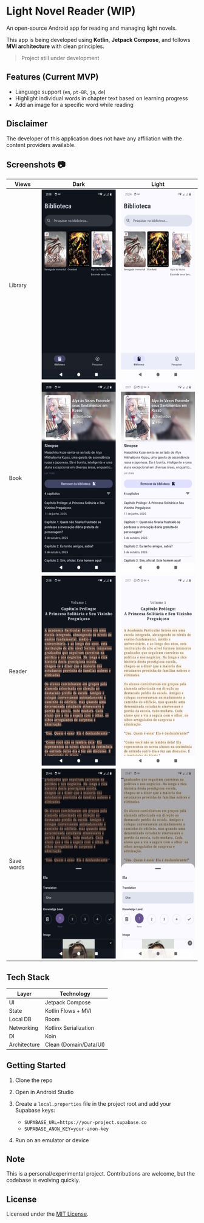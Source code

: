 # Light Novel Reader (WIP) 

An open-source Android app for reading and managing light novels.

This app is being developed using **Kotlin**, **Jetpack Compose**, and follows **MVI architecture** with clean principles.

> Project still under development  

## Features (Current MVP)

- Language support (`en`, `pt-BR`, `ja`, `de`)
- Highlight individual words in chapter text based on learning progress
- Add an image for a specific word while reading

## Disclaimer

The developer of this application does not have any affiliation with the content providers available.

## Screenshots :camera:

| Views       | Dark                                                                 | Light                                                                 |
| ----------- | -------------------------------------------------------------------- | --------------------------------------------------------------------- |
| Library     | <img src="screenshots/home-dark.jpeg" height="500">                  | <img src="screenshots/home-light.jpeg" height="500">                  |
| Book        | <img src="screenshots/novel-dark.jpeg" height="500">                 | <img src="screenshots/novel-light.jpeg" height="500">                 |
| Reader      | <img src="screenshots/reading-dark.jpeg" height="500">               | <img src="screenshots/reading-light.jpeg" height="500">               |
| Save words  | <img src="screenshots/save-word-dark.jpeg" height="500">             | <img src="screenshots/save-word-light.jpeg" height="500">             |


## Tech Stack

| Layer       | Technology             |
|-------------|-------------------------|
| UI          | Jetpack Compose         |
| State       | Kotlin Flows + MVI      |
| Local DB    | Room                    |
| Networking  | Kotlinx Serialization   |
| DI          | Koin                    |
| Architecture| Clean (Domain/Data/UI)  |

## Getting Started

1. Clone the repo
2. Open in Android Studio
3. Create a `local.properties` file in the project root and add your Supabase keys:
   
   - `SUPABASE_URL=https://your-project.supabase.co`
   - `SUPABASE_ANON_KEY=your-anon-key`
5. Run on an emulator or device

## Note

This is a personal/experimental project. Contributions are welcome, but the codebase is evolving quickly.

## License

Licensed under the [MIT License](./LICENSE).

